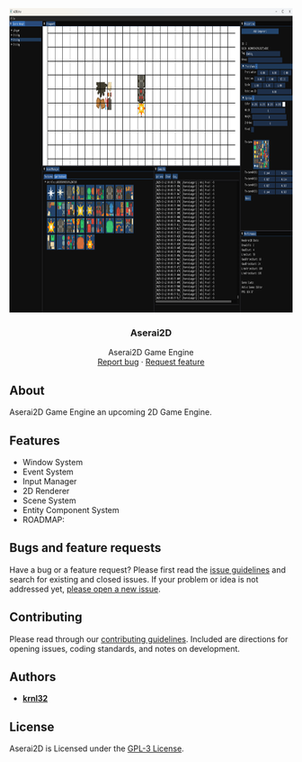 <p align="center">
  <a href="Resources/Branding/AseraiBannerSmall.png">
    <img src="Resources/Branding/AseraiBannerSmall.png" alt="Logo" width=900 height=540>
  </a>

  <h3 align="center">Aserai2D</h3>

  <p align="center">
    Aserai2D Game Engine
    <br>
    <a href="https://github.com/krnl32/Aserai2D/issues/new?labels=bug">Report bug</a>
    ·
    <a href="https://github.com/krnl32/Aserai2D/issues/new?labels=feature">Request feature</a>
  </p>
</p>

## About

Aserai2D Game Engine an upcoming 2D Game Engine.

## Features

- Window System
- Event System
- Input Manager
- 2D Renderer
- Scene System
- Entity Component System
- ROADMAP: 

## Bugs and feature requests

Have a bug or a feature request? Please first read the [issue guidelines](https://github.com/krnl32/Aserai2D/blob/master/CONTRIBUTING.md) and search for existing and closed issues. If your problem or idea is not addressed yet, [please open a new issue](https://github.com/krnl32/Aserai2D/issues/new).

## Contributing

Please read through our [contributing guidelines](https://github.com/krnl32/Aserai2D/blob/master/CONTRIBUTING.md). Included are directions for opening issues, coding standards, and notes on development.
## Authors

- [**krnl32**](https://github.com/krnl32)

## License

Aserai2D is Licensed under the [GPL-3 License](https://github.com/krnl32/Aserai2D/blob/master/COPYING.txt).
